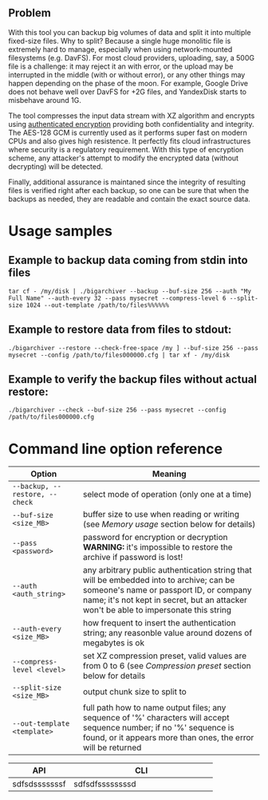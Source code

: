 ## Problem

With this tool you can backup big volumes of data and split it into multiple fixed-size files. Why to split? Because a single huge monolitic file is extremely hard to manage, especially when using network-mounted filesystems (e.g. DavFS). For most cloud providers, uploading, say, a 500G file is a challenge: it may reject it an with error, or the upload may be interrupted in the middle (with or without error), or any other things may happen depending on the phase of the moon. For example, Google Drive does not behave well over DavFS for +2G files, and YandexDisk starts to misbehave around 1G.

The tool compresses the input data stream with XZ algorithm and encrypts using [authenticated encryption](https://en.wikipedia.org/wiki/Authenticated_encryption) providing both confidentiality and integrity. The AES-128 GCM is currently used as it performs super fast on modern CPUs and also gives high resistence. It perfectly fits cloud infrastructures where security is a regulatory requirement. With this type of encryption scheme, any attacker's attempt to modify the encrypted data (without decrypting) will be detected.

Finally, additional assurance is maintaned since the integrity of resulting files is verified right after each backup, so one can be sure that when the backups as needed, they are readable and contain the exact source data.

# Usage samples

## Example to backup data coming from stdin into files

`tar cf - /my/disk | ./bigarchiver --backup --buf-size 256 --auth "My Full Name" --auth-every 32 --pass mysecret --compress-level 6 --split-size 1024 --out-template /path/to/files%%%%%%`

## Example to restore data from files to stdout:

`./bigarchiver --restore --check-free-space /my ] --buf-size 256 --pass mysecret --config /path/to/files000000.cfg | tar xf - /my/disk`

## Example to verify the backup files without actual restore:

`./bigarchiver --check --buf-size 256 --pass mysecret --config /path/to/files000000.cfg`

# Command line option reference

| Option | Meaning |
|---|---|
| `--backup, --restore, --check` | select mode of operation (only one at a time) |
| `--buf-size <size_MB>` | buffer size to use when reading or writing (see _Memory usage_ section below for details) |
| `--pass <password>` | password for encryption or decryption<br/>**WARNING:** it's impossible to restore the archive if password is lost! |
| `--auth <auth_string>` | any arbitrary public authentication string that will be embedded into to archive; can be someone's name or passport ID, or company name; it's not kept in secret, but an attacker won't be able to impersonate this string |
| `--auth-every <size_MB>` | how frequent to insert the authentication string; any reasonble value around dozens of megabytes is ok |
| `--compress-level <level>` | set XZ compression preset, valid values are from 0 to 6 (see _Compression preset_ section below for details |
| `--split-size <size_MB>` | output chunk size to split to |
| `--out-template <template>` | full path how to name output files; any sequence of '%' characters will accept sequence number; if no '%' sequence is found, or it appears more than ones, the error will be returned |

<table>
    <thead>
        <tr>
            <th width="30%">API</th>
            <th width="70%">CLI</th>
        </tr>
    </thead>
<tbody>
    <tr>
        <td>sdfsdsssssssf</td>
        <td>sdfsdfssssssssd</td>
    </tr>
    </tbody>
</table>



